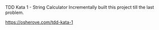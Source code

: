 TDD Kata 1 - String Calculator
Incrementally built this project till the last problem.

https://osherove.com/tdd-kata-1
